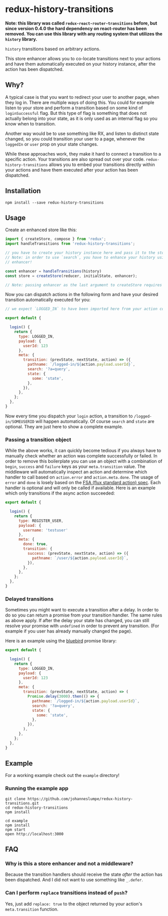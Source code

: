 # redux-history-transitions

**Note: this library was called `redux-react-router-transitions` before, but since version 0.4.0 the hard dependency on react-router has been removed.  You can use this library with any routing system that utilizes the `history` library.**

`history` transitions based on arbitrary actions.

This store enhancer allows you to co-locate transitions next to your actions and have them automatically executed on your history instance, after the action has been dispatched.

## Why?

A typical case is that you want to redirect your user to another page, when they log in. There are multiple ways of doing this. You could for example listen to your store and perform a transition based on some kind of `loginSuccessful` flag. But this type of flag is something that does not actually belong into your state, as it is only used as an internal flag so you know when to transition.

Another way would be to use something like RX, and listen to distinct state changed, so you could transition your user to a page, whenever the `loggedIn` or `user` prop on your state changes.

While these approaches work, they make it hard to connect a transition to a specific action. Your transitions are also spread out over your code. `redux-history-transitions` allows you to embed your transitions directly within your actions and have them executed after your action has been dispatched.

## Installation

```
npm install --save redux-history-transitions
```

## Usage

Create an enhanced store like this:

```js
import { createStore, compose } from 'redux';
import handleTransitions from 'redux-history-transitions';

// you have to create your history instance here and pass it to the store enhancer
// Note: in order to use `search`, you have to enhance your history using the `useQueries`
// enhancer!

const enhancer = handleTransitions(history)
const store = createStore(reducer, initialState, enhancer);

// Note: passing enhancer as the last argument to createStore requires redux@>=3.1.0
```

Now you can dispatch actions in the following form and have your desired transition automatically executed for you:

```js
// we expect `LOGGED_IN` to have been imported here from your action constants

export default {

  login() {
    return {
      type: LOGGED_IN,
      payload: {
        userId: 123
      },
      meta: {
        transition: (prevState, nextState, action) => ({
          pathname: `/logged-in/${action.payload.userId}`,
          search: '?a=query',
          state: {
            some: 'state',
          },
        }),
      },
    };
  },
}
```

Now every time you dispatch your `login` action, a transition to `/logged-in/SOMEUSERID` will happen automatically. Of course `search` and `state` are optional. They are just here to show a complete example.

### Passing a transition object
While the above works, it can quickly become tedious if you always have to manually check whether an action was complete successfully or failed. In order to remove this boilerplate you can use an object with a combination of `begin`, `success` and `failure` keys as your `meta.transition` value. The middleware will automatically inspect an action and determine which handler to call based on `action.error` and `action.meta.done`. The usage of `error` and `done` is losely based on the [FSA (flux standard action) spec](https://github.com/acdlite/flux-standard-action). Each handler is optional and will only be called if available. Here is an example which only transitions if the async action succeeded:

```js
export default {

  login() {
    return {
      type: REGISTER_USER,
      payload: {
        username: 'testuser'
      },
      meta: {
        done: true,
        transition: {
          success: (prevState, nextState, action) => ({
            pathname: `/user/${action.payload.userId}`,
          }),
        },
      },
    };
  },
}
```

### Delayed transitions
Sometimes you might want to execute a transition after a delay. In order to do so you can return a promise from your transition handler. The same rules as above apply. If after the delay your state has changed, you can still resolve your promise with `undefined` in order to prevent any transition. (For example if you user has already manually changed the page).

Here is an example using the [bluebird](https://github.com/petkaantonov/bluebird) promise library:

```js
export default {

  login() {
    return {
      type: LOGGED_IN,
      payload: {
        userId: 123
      },
      meta: {
        transition: (prevState, nextState, action) => (
          Promise.delay(3000).then(() => {
            pathname: `/logged-in/${action.payload.userId}`,
            search: '?a=query',
            state: {
              some: 'state',
            },
          }),
        ),
      },
    };
  },
}
```


## Example

For a working example check out the `example` directory!

### Running the example app

```
git clone https://github.com/johanneslumpe/redux-history-transitions.git
cd redux-history-transitions
npm install

cd example
npm install
npm start
open http://localhost:3000
```

## FAQ

### Why is this a store enhancer and not a middleware?

Because the transition handlers should receive the state *after*  the action has been dispatched. And I did not want to use something like `_.defer`.

### Can I perform `replace` transitions instead of `push`?

Yes, just add `replace: true` to the object returned by your action's `meta.transition` function.
